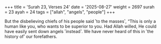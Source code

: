 +++
title = 'Surah 23, Verses 24'
date = '2025-08-27'
weight = 2697
surah = 23
ayah = 24
tags = ["allah", "angels", "people"]
+++

But the disbelieving chiefs of his people said ˹to the masses˺, “This is only a human like you, who wants to be superior to you. Had Allah willed, He could have easily sent down angels ˹instead˺. We have never heard of this in ˹the history of˺ our forefathers.